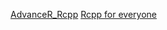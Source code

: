 [AdvanceR_Rcpp](http://adv-r.had.co.nz/Rcpp.html)
[Rcpp for everyone](https://teuder.github.io/rcpp4everyone_en/index.html)
